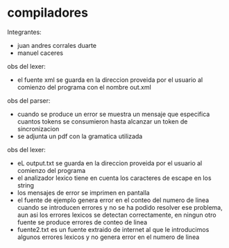 compiladores
============
Integrantes:
- juan andres corrales duarte
- manuel caceres

obs del lexer:
- el fuente xml se guarda en la direccion proveida por el usuario al comienzo del programa con el nombre out.xml

obs del parser:
- cuando se produce un error se muestra un mensaje que especifica cuantos tokens se consumieron hasta alcanzar
un token de sincronizacion
- se adjunta un pdf con la gramatica utilizada

obs del lexer:
- eL output.txt se guarda en la direccion proveida por el usuario al comienzo del programa
- el analizador lexico tiene en cuenta los caracteres de escape en los string
- los mensajes de error se imprimen en pantalla
- el fuente de ejemplo genera error en el conteo del numero de linea cuando se introducen errores
y no se ha podido resolver ese problema, aun asi los errores lexicos se detectan correctamente, 
en ningun otro fuente se produce errores de conteo de linea
- fuente2.txt es un fuente extraido de internet al que le introducimos algunos errores lexicos y no genera error
en el numero de linea